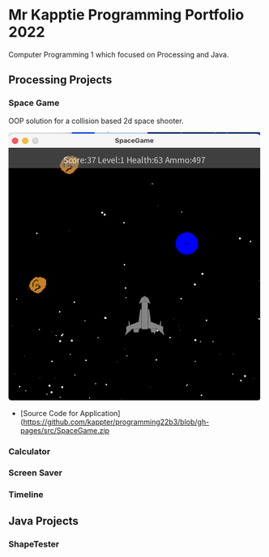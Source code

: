 # Mr Kapptie Programming Portfolio 2022
Computer Programming 1 which focused on Processing and Java. 

## Processing Projects

### Space Game
OOP solution for a collision based 2d space shooter.

![SpaceGame](https://github.com/kappter/programming22b3/blob/gh-pages/images/SpaceGame2022.png?raw=true)

* [Source Code for Application](https://github.com/kappter/programming22b3/blob/gh-pages/src/SpaceGame.zip

### Calculator

### Screen Saver

### Timeline

## Java Projects

### ShapeTester
